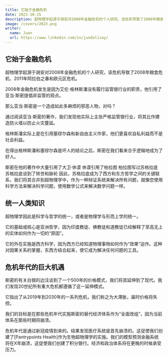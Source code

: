```yaml
---
title: 它始于金融危机
date: 2023-10-25
description: 超物理学起源于胡安对2008年金融危机的个人研究，该危机导致了2008年粮食危机、2011年阿拉伯之春和欧元区危机。
image: /covers/2023.png
writer:
  name: Juan
  url: https://www.linkedin.com/in/jundalisay/
---
```



## 它始于金融危机

超物理学起源于胡安对2008年金融危机的个人研究，该危机导致了2008年粮食危机、2011年阿拉伯之春和欧元区危机。

2008年金融危机发生是因为艾伦·格林斯潘没有履行监管银行业的职责，他引用了亚当·斯密提倡非监管的观点。

那么亚当·斯密是一个造成如此多麻烦的邪恶人物，对吗？

通过阅读亚当·斯密的著作，我们发现他实际上主张严格监管银行业，将其比作建造防火墙以防止火灾蔓延。

格林斯潘实际上是在引用塞缪尔森和新自由主义作家，他们更喜欢自私利益而不是社会利益。

在得出格林斯潘和塞缪尔森是坏人的结论之后，斯密在我们看来合乎逻辑地成为了好人。

斯密在他的著作中大量引用了大卫·休谟
休谟引用了柏拉图
柏拉图写过苏格拉底
苏格拉底谈到了转世和脉轮
因此，苏格拉底成为了西方和东方哲学之间的关键联系，我们将其合并到超物理学中，作为一种辩证系统来解决所有问题，就像您使用科学方法来解决科学问题，使用数学公式来解决数学问题一样。


## 统一人类知识

超物理学因此是科学与哲学的统一，或者是物理学与形而上学的统一。

它的基础或核心是亚洲哲学，因为印度教徒、佛教徒和道教徒已经解释了至高无上的实体如何作为一切的“原因”。

它的外在实施是西方科学，因为西方已经知道物理事物如何作为“效果”运作。这种对因果关系的掌握，东西方结合起来，使它成为解决任何问题的工具。


## 危机年代的巨大机遇

斯密的有关白银的边注谈到了一个500年的价格模式，我们将其延伸到了现代。我们发现20世纪所有重大危机都遵循了这一延伸模式。

它指出了从2019年到2030年的一系列危机，我们称之为大滞胀，届时价格将失控。

我们的目标是在那些危机年代实施斯密的替代经济体系作为“全面改组”，因为当前体系在那些时期将崩溃。

危机年代是通过新冠疫情到来的。结果发现医疗系统是首先崩溃的。这促使我们创建了[Pantrypoints Health]作为生物超物理学的实施。我们的模型预测金融系统将在X年崩溃，这促使我们创建了积分银行。经济和政治体系将在更晚的时候承受压力。

